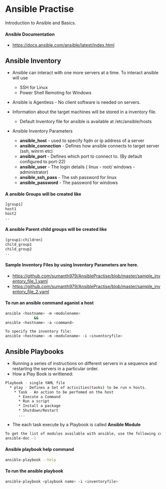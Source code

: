 # Ansible Practise
Introduction to Ansible and Basics.

#### Ansible Documentation
* https://docs.ansible.com/ansible/latest/index.html

## Ansible Inventory
* Ansible can interact with one more servers at a time. To interact ansible will use
  * SSH for Linux
  * Power Shell Remoting for Windows

* Ansible is Agentless - No client software is needed on servers.
* Information about the target machines will be stored in a inventory file.
  * Default Inventory file for ansible is available at /etc/ansible/hosts

* Ansible Inventory Parameters
  * **ansible_host** - used to specify fqdn or ip address of a server
  * **ansible_connection** - Defines how ansible connects to target server (ssh, winrm etc)
  * **ansible_port** - Defines which port to connect to. (By default configured to port-22)
  * **ansible_user** - The login details ( linux - root/ windows - administrator)
  * **ansible_ssh_pass** - The ssh password for linux
  * **ansible_password** - The password for windows

#### A ansible Groups will be created like
```bash
[group1]
host1
host2
..
```
#### A ansible Parent child groups will be created like
```bash
[group1:children]
child_group1
child_group2
..
```

#### Sample Inventory Files by using Inventory Parameters are here.
* https://github.com/sumanth979/AnsiblePractise/blob/master/sample_inventory_file_1.yaml
* https://github.com/sumanth979/AnsiblePractise/blob/master/sample_inventory_file_2.yaml

#### To run an ansible command aganist a host
```bash
ansible <hostname> -m <modulename>
             &&
ansible <hostname> -a <command>             
```
```bash
To specify the inventory file:
ansible <hostname> -m <modulename> -i <inventoryfile>           
```

## Ansible Playbooks
* Running a series of instructions on different servers in a sequence and restarting the servers in a particular order.
* How a Play Book is writtened:
```bash
Playbook - single YAML file
  * play - Defines a Set of activities(tasks) to be run n hosts.
    * Task - An action to be perfomed on the host
      * Execute a Command
      * Run a script
      * Install a package
      * Shutdown/Restart
      ...
```
* The each task execute by a Playbook is called **Ansible Module**
```bash
To get the list of modules available with ansible, use the following command:
ansible-doc -l
```

#### Ansible playbook help command
```bash
ansible-playbook --help
```

#### To run the ansible playbook
```bash
ansible-playbook <playbook name> -i <inventoryfile>
```


